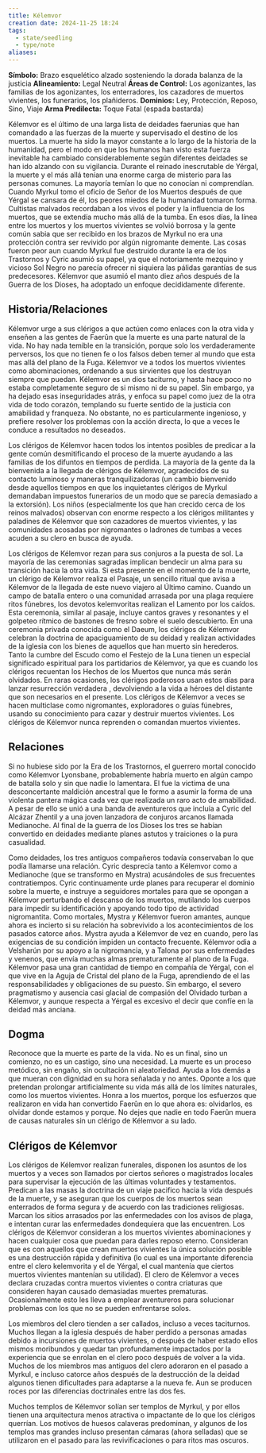```yaml
---
title: Kélemvor
creation date: 2024-11-25 18:24
tags:
  - state/seedling
  - type/note
aliases:
---
```

**Símbolo:** Brazo esquelético alzado sosteniendo la dorada balanza de la justicia
**Alineamiento:** Legal Neutral
**Áreas de Control:** Los agonizantes, las familias de los agonizantes, los enterradores, los cazadores de muertos vivientes, los funerarios, los plañideros.
**Dominios:** Ley, Protección, Reposo, Sino, Viaje
**Arma Predilecta:** Toque Fatal (espada bastarda)

Kélemvor es el último de una larga lista de deidades faerunias que han comandado a las fuerzas de la muerte y supervisado el destino de los muertos. La muerte ha sido la mayor constante a lo largo de la historia de la humanidad, pero el modo en que los humanos han visto esta fuerza inevitable ha cambiado considerablemente según diferentes deidades se han ido alzando con su vigilancia. Durante el reinado inescrutable de Yérgal, la muerte y el más allá tenían una enorme carga de misterio para las personas comunes. La mayoría temían lo que no conocían ni comprendían. Cuando Myrkul tomo el oficio de Señor de los Muertos después de que Yérgal se cansara de él, los peores miedos de la humanidad tomaron forma. Cultistas malvados recordaban a los vivos el poder y la influencia de los muertos, que se extendía mucho más allá de la tumba. En esos días, la línea entre los muertos y los muertos vivientes se volvió borrosa y la gente común sabia que ser recibido en los brazos de Myrkul no era una protección contra ser revivido por algún nigromante demente. Las cosas fueron peor aun cuando Myrkul fue destruido durante la era de los Trastornos y Cyric asumió su papel, ya que el notoriamente mezquino y vicioso Sol Negro no parecía ofrecer ni siquiera las pálidas garantías de sus predecesores. Kélemvor que asumió el manto diez años después de la Guerra de los Dioses, ha adoptado un enfoque decididamente diferente.

## Historia/Relaciones

Kélemvor urge a sus clérigos a que actúen como enlaces con la otra vida y enseñen a las gentes de Faerûn que la muerte es una parte natural de la vida. No hay nada temible en la transición, porque solo los verdaderamente perversos, los que no tienen fe o los falsos deben temer al mundo que esta mas allá del plano de la Fuga. Kélemvor ve a todos los muertos vivientes como abominaciones, ordenando a sus sirvientes que los destruyan siempre que puedan. Kélemvor es un dios taciturno, y hasta hace poco no estaba completamente seguro de si mismo ni de su papel. Sin embargo, ya ha dejado esas inseguridades atrás, y enfoca su papel como juez de la otra vida de todo corazón, templando su fuerte sentido de la justicia con amabilidad y franqueza. No obstante, no es particularmente ingenioso, y prefiere resolver los problemas con la acción directa, lo que a veces le conduce a resultados no deseados.

Los clérigos de Kélemvor hacen todos los intentos posibles de predicar a la gente común desmitificando el proceso de la muerte ayudando a las familias de los difuntos en tiempos de perdida. La mayoría de la gente da la bienvenida a la llegada de clérigos de Kélemvor, agradecidos de su contacto luminoso y maneras tranquilizadoras (un cambio bienvenido desde aquellos tiempos en que los inquietantes clérigos de Myrkul demandaban impuestos funerarios de un modo que se parecía demasiado a la extorsión). Los niños (especialmente los que han crecido cerca de los reinos malvados) observan con enorme respecto a los clérigos militantes y paladines de Kélemvor que son cazadores de muertos vivientes, y las comunidades acosadas por nigromantes o ladrones de tumbas a veces acuden a su clero en busca de ayuda.

Los clérigos de Kélemvor rezan para sus conjuros a la puesta de sol. La mayoría de las ceremonias sagradas implican bendecir un alma para su transición hacia la otra vida. Si esta presente en el momento de la muerte, un clérigo de Kélemvor realiza el Pasaje, un sencillo ritual que avisa a Kélemvor de la llegada de este nuevo viajero al Último camino. Cuando un campo de batalla entero o una comunidad arrasada por una plaga requiere ritos fúnebres, los devotos kelemvoritas realizan el Lamento por los caídos. Esta ceremonia, similar al pasaje, incluye cantos graves y resonantes y el golpeteo rítmico de bastones de fresno sobre el suelo descubierto. En una ceremonia privada conocida como el Daeum, los clérigos de Kélemvor celebran la doctrina de apaciguamiento de su deidad y realizan actividades de la iglesia con los bienes de aquellos que han muerto sin herederos. Tanto la cumbre del Escudo como el Festejo de la Luna tienen un especial significado espiritual para los partidarios de Kélemvor, ya que es cuando los clérigos recuentan los Hechos de los Muertos que nunca más serán olvidados. En raras ocasiones, los clérigos poderosos usan estos días para lanzar resurrección verdadera , devolviendo a la vida a héroes del distante que son necesarios en el presente. Los clérigos de Kélemvor a veces se hacen multiclase como nigromantes, exploradores o guías fúnebres, usando su conocimiento para cazar y destruir muertos vivientes. Los clérigos de Kélemvor nunca reprenden o comandan muertos vivientes.

## Relaciones

Si no hubiese sido por la Era de los Trastornos, el guerrero mortal conocido como Kélemvor Lyonsbane, probablemente habría muerto en algún campo de batalla solo y sin que nadie lo lamentara. El fue la victima de una desconcertante maldición ancestral que le formo a asumir la forma de una violenta pantera mágica cada vez que realizada un raro acto de amabilidad. A pesar de ello se unió a una banda de aventureros que incluía a Cyric del Alcázar Zhentil y a una joven lanzadora de conjuros arcanos llamada Medianoche. Al final de la guerra de los Dioses los tres se habían convertido en deidades mediante planes astutos y traiciones o la pura casualidad.

Como deidades, los tres antiguos compañeros todavía conservaban lo que podía llamarse una relación. Cyric desprecia tanto a Kélemvor como a Medianoche (que se transformo en Mystra) acusándoles de sus frecuentes contratiempos. Cyric continuamente urde planes para recuperar el dominio sobre la muerte, e instruye a seguidores mortales para que se opongan a Kélemvor perturbando el descanso de los muertos, mutilando los cuerpos para impedir su identificación y apoyando todo tipo de actividad nigromantita. Como mortales, Mystra y Kélemvor fueron amantes, aunque ahora es incierto si su relación ha sobrevivido a los acontecimientos de los pasados catorce años. Mystra ayuda a Kélemvor de vez en cuando, pero las exigencias de su condición impiden un contacto frecuente. Kélemvor odia a Velsharún por su apoyo a la nigromancia, y a Talona por sus enfermedades y venenos, que envía muchas almas prematuramente al plano de la Fuga. Kélemvor pasa una gran cantidad de tiempo en compañía de Yérgal, con el que vive en la Aguja de Cristal del plano de la Fuga, aprendiendo de el las responsabilidades y obligaciones de su puesto. Sin embargo, el severo pragmatismo y ausencia casi glacial de compasión del Olvidado turban a Kélemvor, y aunque respecta a Yérgal es excesivo el decir que confíe en la deidad más anciana.

## Dogma

Reconoce que la muerte es parte de la vida. No es un final, sino un comienzo, no es un castigo, sino una necesidad. La muerte es un proceso metódico, sin engaño, sin ocultación ni aleatoriedad. Ayuda a los demás a que mueran con dignidad en su hora señalada y no antes. Oponte a los que pretendan prolongar artificialmente su vida más allá de los límites naturales, como los muertos vivientes. Honra a los muertos, porque los esfuerzos que realizaron en vida han convertido Faerûn en lo que ahora es: olvidarlos, es olvidar donde estamos y porque. No dejes que nadie en todo Faerûn muera de causas naturales sin un clérigo de Kélemvor a su lado.

## Clérigos de Kélemvor

Los clérigos de Kélemvor realizan funerales, disponen los asuntos de los muertos y a veces son llamados por ciertos señores o magistrados locales para supervisar la ejecución de las últimas voluntades y testamentos. Predican a las masas la doctrina de un viaje pacifico hacia la vida después de la muerte, y se aseguran que los cuerpos de los muertos sean enterrados de forma segura y de acuerdo con las tradiciones religiosas. Marcan los sitios arrasados por las enfermedades con los avisos de plaga, e intentan curar las enfermedades dondequiera que las encuentren. Los clérigos de Kélemvor consideran a los muertos vivientes abominaciones y hacen cualquier cosa que puedan para darles reposo eterno. Consideran que es con aquellos que crean muertos vivientes la única solución posible es una destrucción rápida y definitiva (lo cual es una importante diferencia entre el clero kelemvorita y el de Yérgal, el cual mantenía que ciertos muertos vivientes mantenían su utilidad). El clero de Kélemvor a veces declara cruzadas contra muertos vivientes o contra criaturas que consideren hayan causado demasiadas muertes prematuras. Ocasionalmente esto les lleva a emplear aventureros para solucionar problemas con los que no se pueden enfrentarse solos.

Los miembros del clero tienden a ser callados, incluso a veces taciturnos. Muchos llegan a la iglesia después de haber perdido a personas amadas debido a incursiones de muertos vivientes, o después de haber estado ellos mismos moribundos y quedar tan profundamente impactados por la experiencia que se enrolan en el clero poco después de volver a la vida. Muchos de los miembros mas antiguos del clero adoraron en el pasado a Myrkul, e incluso catorce años después de la destrucción de la deidad algunos tienen dificultades para adaptarse a la nueva fe. Aun se producen roces por las diferencias doctrinales entre las dos fes.

Muchos templos de Kélemvor solían ser templos de Myrkul, y por ellos tienen una arquitectura menos atractiva o impactante de lo que los clérigos querrían. Los motivos de huesos calaveras predominan, y algunos de los templos mas grandes incluso presentan cámaras (ahora selladas) que se utilizaron en el pasado para las revivificaciones o para ritos mas oscuros.